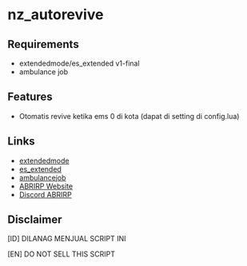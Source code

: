 # nz_autorevive

## Requirements
- extendedmode/es_extended v1-final
- ambulance job

## Features
- Otomatis revive ketika ems 0 di kota (dapat di setting di config.lua)

## Links
- [extendedmode](https://github.com/extendedmode/extendedmode)
- [es_extended](https://github.com/esx-framework/es_extended/tree/v1-final)
- [ambulancejob](https://github.com/esx-framework/esx_ambulancejob)
- [ABRIRP Website](https://id.abriroleplay.xyz)
- [Discord ABRIRP](https://discord.com/invite/mGeAVa7)

## Disclaimer

[ID]
DILANAG MENJUAL SCRIPT INI

[EN]
DO NOT SELL THIS SCRIPT
